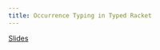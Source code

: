```yaml
---
title: Occurrence Typing in Typed Racket
---
```



[Slides](/slides/typed-racket-occurrence-typing.pdf)